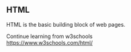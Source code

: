 ## HTML

HTML is the basic building block of web pages.

Continue learning from w3schools  
https://www.w3schools.com/html/
